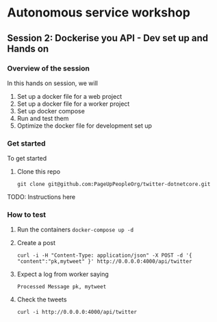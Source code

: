 Autonomous service workshop
========

Session 2: Dockerise you API - Dev set up and Hands on
------

### Overview of the session

In this hands on session, we will

1. Set up a docker file for a web project
2. Set up a docker file for a worker project
3. Set up docker compose
4. Run and test them
5. Optimize the docker file for development set up

### Get started

To get started 

1. Clone this repo

   `git clone git@github.com:PageUpPeopleOrg/twitter-dotnetcore.git`

TODO: Instructions here

### How to test

1. Run the containers
   `docker-compose up -d`

2. Create a post

   `curl -i -H "Content-Type: application/json" -X POST -d '{ "content":"pk,mytweet" }' http://0.0.0.0:4000/api/twitter`


3. Expect a log from worker saying

   `Processed Message pk, mytweet`

4. Check the tweets

   `curl -i http://0.0.0.0:4000/api/twitter`